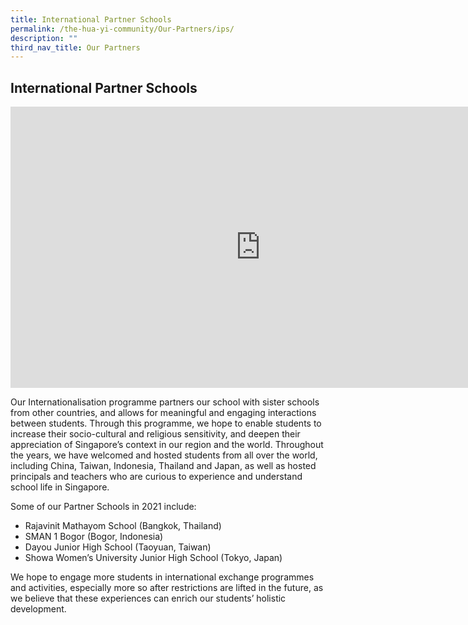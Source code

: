 ```yaml
---
title: International Partner Schools
permalink: /the-hua-yi-community/Our-Partners/ips/
description: ""
third_nav_title: Our Partners
---
```

## International Partner Schools

<iframe allowfullscreen="true" height="450" width="800" frameborder="0" src="https://docs.google.com/presentation/d/e/2PACX-1vQyxQRorgVLglUqtX3_gCV_KKiN4HjOveNU3iAiIcFJhIzJG8ywPg-QJfc9-yRWdm6WfMutvSB2qXU5/embed?start=false&amp;loop=false&amp;delayms=3000"></iframe>

Our Internationalisation programme partners our school with sister schools from other countries, and allows for meaningful and engaging interactions between students. Through this programme, we hope to enable students to increase their socio-cultural and religious sensitivity, and deepen their appreciation of Singapore’s context in our region and the world. Throughout the years, we have welcomed and hosted students from all over the world, including China, Taiwan, Indonesia, Thailand and Japan, as well as hosted principals and teachers who are curious to experience and understand school life in Singapore.

Some of our Partner Schools in 2021 include:  
*   Rajavinit Mathayom School (Bangkok, Thailand)
*   SMAN 1 Bogor (Bogor, Indonesia)
*   Dayou Junior High School (Taoyuan, Taiwan)
*   Showa Women’s University Junior High School (Tokyo, Japan)

We hope to engage more students in international exchange programmes and activities, especially more so after restrictions are lifted in the future, as we believe that these experiences can enrich our students’ holistic development.